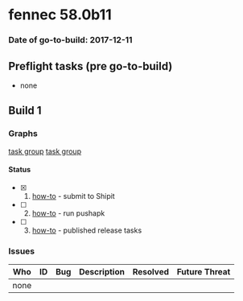 # fennec 58.0b11

### Date of go-to-build: 2017-12-11

## Preflight tasks (pre go-to-build)
- none

## Build 1  

### Graphs
[task group](https://tools.taskcluster.net/push-inspector/#/GABwbN6hTuWjSO3Tk-Y4AQ)
[task group](https://tools.taskcluster.net/push-inspector/#/VT6py0WVQzCfseDMcxRkJg)


#### Status
- [x] 1.  [how-to](https://wiki.mozilla.org/Release:Release_Automation_on_Mercurial:Starting_a_Release#Submit_to_Ship_It)  - submit to Shipit
- [ ] 2.  [how-to](https://github.com/mozilla/releasewarrior/blob/master/how-tos/fennec-temp-relpro.md#run-pushapk-manually)  - run pushapk
- [ ] 3.  [how-to](https://wiki.mozilla.org/Release:Release_Automation_on_Mercurial:Updates_through_Shipping#Post-release_tasks)  - published release tasks

### Issues
| Who                 | ID               | Bug                                                                 | Description                | Resolved                | Future Threat                |
| ------------------- | ---------------- | ------------------------------------------------------------------- | -------------------------- | ----------------------- | ---------------------------- |
| none | | | | | |

